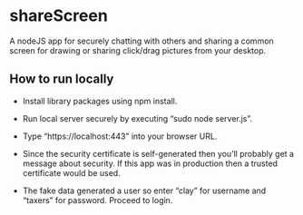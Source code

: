 shareScreen
===========

A nodeJS app for securely chatting with others and sharing a common screen for drawing or sharing click/drag pictures from your desktop. 

How to run locally
------------------

- Install library packages using npm install.

- Run local server securely by executing “sudo node server.js”.

- Type “https://localhost:443” into your browser URL.

- Since the security certificate is self-generated then you’ll probably get a message about security. If this app was in production then a trusted certificate would be used.

- The fake data generated a user so enter “clay” for username and “taxers” for password. Proceed to login.
